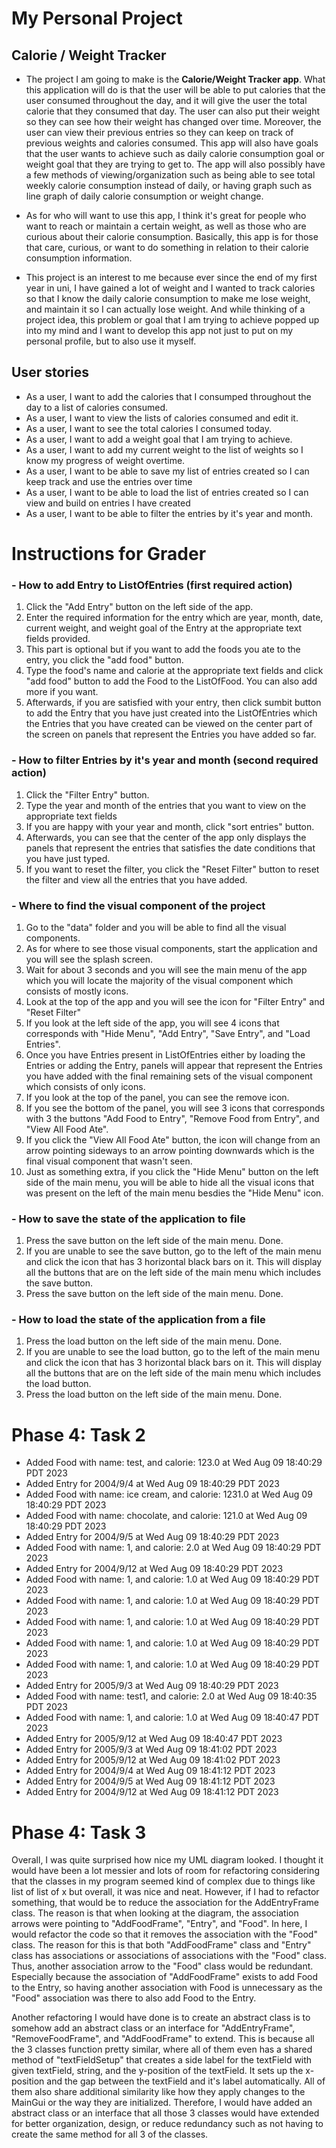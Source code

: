 # My Personal Project

## Calorie / Weight Tracker
- The project I am going to make is the **Calorie/Weight Tracker app**.
What this application will do is that the user will be able to put 
calories that the user consumed throughout the day, and it will give 
the user the total calorie that they consumed that day. 
The user can also put their weight so they can see how their weight has changed
over time. Moreover, the user can view their previous entries so they can keep
on track of previous weights and calories consumed. This app will also have goals
that the user wants to achieve such as daily calorie consumption goal or weight
goal that they are trying to get to.
The app will also possibly have a few methods of viewing/organization such as being able to see
total weekly calorie consumption instead of daily, or having graph such as line
graph of daily calorie consumption or weight change.

- As for who will want to use this app, I think it's great for people who want to
reach or maintain a certain weight, as well as those who are curious about their
calorie consumption. Basically, this app is for those that care, curious, or
want to do something in relation to their calorie consumption information.

- This project is an interest to me because ever since the end of my first year in
uni, I have gained a lot of weight and I wanted to track calories so that I know
the daily calorie consumption to make me lose weight, and maintain it so I can
actually lose weight. And while thinking of a project idea, this problem
or goal that I am trying to achieve popped up into my mind and 
I want to develop this app not just to put on my personal profile, 
but to also use it myself.

## User stories
- As a user, I want to add the calories that I consumped throughout the day to a list of calories consumed.
- As a user, I want to view the lists of calories consumed and edit it.
- As a user, I want to see the total calories I consumed today.
- As a user, I want to add a weight goal that I am trying to achieve.
- As a user, I want to add my current weight to the list of weights so I know my progress of weight overtime.
- As a user, I want to be able to save my list of entries created so I can keep track and use the entries over time
- As a user, I want to be able to load the list of entries created so I can view and build on entries I have created
- As a user, I want to be able to filter the entries by it's year and month.

# Instructions for Grader
### - How to add Entry to ListOfEntries (first required action)
1. Click the "Add Entry" button on the left side of the app. 
2. Enter the required information for the entry which are year, month, date, current weight, and weight goal of the 
Entry
at the appropriate text fields provided. 
3. This part is optional but if you want to add the foods you ate to the entry, you
click the "add food" button.
4. Type the food's name and calorie at the appropriate text fields and click "add food"
button to add the Food to the ListOfFood. You can also add more if you want. 
5. Afterwards, if you are satisfied with your entry, then click sumbit button to add the Entry that you have just 
created into the ListOfEntries which the Entries that you have created can be viewed on the center part of the screen
on panels that represent the Entries you have added so far.

### - How to filter Entries by it's year and month (second required action)
1. Click the "Filter Entry" button.
2. Type the year and month of the entries that you want to view on the appropriate text fields
3. If you are happy with your year and month, click "sort entries" button. 
4. Afterwards, you can see that the center of the app only displays the panels that represent the
entries that satisfies the date conditions that you have just typed. 
5. If you want to reset the filter, you click the "Reset Filter" button to reset the filter
and view all the entries that you have added.

### - Where to find the visual component of the project
1. Go to the "data" folder and you will be able to find all the visual components. 
2. As for where to see those visual components, start the application and you will see
the splash screen.
3. Wait for about 3 seconds and you will see the main menu of the app which you will
locate the majority of the visual component which consists of mostly icons.
4. Look at the top of the app and you will see the icon for "Filter Entry" and 
"Reset Filter"
5. If you look at the left side of the app, you will see 4 icons that corresponds with
"Hide Menu", "Add Entry", "Save Entry", and "Load Entries".
6. Once you have Entries present in ListOfEntries either by loading the Entries or adding
the Entry, panels will appear that represent the Entries you have added with the final remaining sets of the
visual component which consists of only icons.
7. If you look at the top of the panel, you can see the remove icon.
8. If you see the bottom of the panel, you will see 3 icons that corresponds with 3 the buttons
"Add Food to Entry", "Remove Food from Entry", and "View All Food Ate".
9. If you click the "View All Food Ate" button, the icon will change from an arrow pointing sideways to an arrow
pointing downwards which is the final visual component that wasn't seen.
10. Just as something extra, if you click the "Hide Menu" button on the left side of the main menu, you will be able to
hide all the visual icons that was present on the left of the main menu besdies the "Hide Menu" icon. 

### - How to save the state of the application to file
1. Press the save button on the left side of the main menu. Done.
2. If you are unable to see the save button, go to the left of the main menu and click the icon that has 3 horizontal
black bars on it. This will display all the buttons that are on the left side of the main menu which includes the save
button.
3. Press the save button on the left side of the main menu. Done.

### - How to load the state of the application from a file
1. Press the load button on the left side of the main menu. Done.
2. If you are unable to see the load button, go to the left of the main menu and click the icon that has 3 horizontal
   black bars on it. This will display all the buttons that are on the left side of the main menu which includes the
load button.
3. Press the load button on the left side of the main menu. Done.

# Phase 4: Task 2
- Added Food with name: test, and calorie: 123.0 at Wed Aug 09 18:40:29 PDT 2023
- Added Entry for 2004/9/4 at Wed Aug 09 18:40:29 PDT 2023
- Added Food with name: ice cream, and calorie: 1231.0 at Wed Aug 09 18:40:29 PDT 2023
- Added Food with name: chocolate, and calorie: 121.0 at Wed Aug 09 18:40:29 PDT 2023
- Added Entry for 2004/9/5 at Wed Aug 09 18:40:29 PDT 2023
- Added Food with name: 1, and calorie: 2.0 at Wed Aug 09 18:40:29 PDT 2023
- Added Entry for 2004/9/12 at Wed Aug 09 18:40:29 PDT 2023
- Added Food with name: 1, and calorie: 1.0 at Wed Aug 09 18:40:29 PDT 2023
- Added Food with name: 1, and calorie: 1.0 at Wed Aug 09 18:40:29 PDT 2023
- Added Food with name: 1, and calorie: 1.0 at Wed Aug 09 18:40:29 PDT 2023
- Added Food with name: 1, and calorie: 1.0 at Wed Aug 09 18:40:29 PDT 2023
- Added Food with name: 1, and calorie: 1.0 at Wed Aug 09 18:40:29 PDT 2023
- Added Entry for 2005/9/3 at Wed Aug 09 18:40:29 PDT 2023
- Added Food with name: test1, and calorie: 2.0 at Wed Aug 09 18:40:35 PDT 2023
- Added Food with name: 1, and calorie: 1.0 at Wed Aug 09 18:40:47 PDT 2023
- Added Entry for 2005/9/12 at Wed Aug 09 18:40:47 PDT 2023
- Added Entry for 2005/9/3 at Wed Aug 09 18:41:02 PDT 2023
- Added Entry for 2005/9/12 at Wed Aug 09 18:41:02 PDT 2023
- Added Entry for 2004/9/4 at Wed Aug 09 18:41:12 PDT 2023
- Added Entry for 2004/9/5 at Wed Aug 09 18:41:12 PDT 2023
- Added Entry for 2004/9/12 at Wed Aug 09 18:41:12 PDT 2023

# Phase 4: Task 3
Overall, I was quite surprised how nice my UML diagram looked. I thought it would have been a lot messier and lots of
room for refactoring considering that the classes in my program seemed kind of complex due to things like
list of list of x but overall, it was nice and neat. However, if I had to refactor something, that would be to reduce
the association for the AddEntryFrame class. The reason is that when looking at the diagram, the association arrows
were pointing to "AddFoodFrame", "Entry", and "Food". In here, I would refactor the code so that it removes the
association with the "Food" class. The reason for this is that both "AddFoodFrame" class and "Entry" class has 
associations or associations of associations with the "Food" class. Thus, another association arrow to the "Food" class
would be redundant. Especially because the association of "AddFoodFrame" exists to add Food to the Entry, so having
another association with Food is unnecessary as the "Food" association was there to also add Food to the Entry.

Another refactoring I would have done is to create an abstract class is to somehow add an abstract class or an interface
for "AddEntryFrame", "RemoveFoodFrame", and "AddFoodFrame" to extend. This is because all the 3 classes function pretty
similar, where all of them even has a shared method of "textFieldSetup" that creates a side label for the textField with
given textField, string, and the y-position of the textField. It sets up the x-position and the gap between the 
textField and it's label automatically. All of them also share additional similarity like how they apply changes to the
MainGui or the way they are initialized. Therefore, I would have added an abstract class or an interface that all those
3 classes would have extended for better organization, design, or reduce redundancy such as not having to create the
same method for all 3 of the classes.